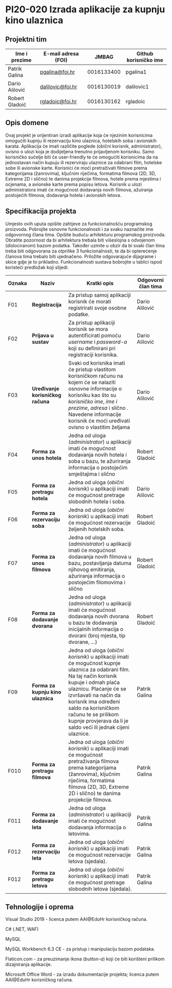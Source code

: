 # PI20-020 Izrada aplikacije za kupnju kino ulaznica

## Projektni tim

Ime i prezime | E-mail adresa (FOI) | JMBAG | Github korisničko ime
------------  | ------------------- | ----- | ---------------------
Patrik Galina | pgalina@foi.hr | 0016133400 | pgalina1
Dario Alilović| dalilovic@foi.hr | 0016130019 | dalilovic1
Robert Gladoić | rgladoic@foi.hr | 0016130162 | rgladoic

## Opis domene
Ovaj projekt je orijentiran izradi aplikacije koja će njezinim korisnicima omogućiti kupnju ili rezervaciju kino ulaznica, hotelskih soba i avionskih karata. Aplikacija će imati različite poglede (obični korisnik, administrator), ovisno o ulozi koja je dodijeljena trenutno prijavljenom korisniku. Samo korisničko sučelje biti će user-friendly te će omogućiti korisnicima da na jednostavan način kupuju ili rezerviraju ulaznice za odabrani film, hotelske sobe ili avionske karte. Korisnici će moći pretraživati filmove prema kategorijama (žanrovima), ključnim riječima, formatima filmova (2D, 3D, Extreme 2D i slično) te danima projekcije filmova, hotele prema mjestima i ocjenama, a avionske karte prema popisu letova. Korisnik u ulozi administratora imati će mogućnost dodavanja novih filmova, ažuiranja postojećih filmova, dodavanja hotela i avionskih letova. 

## Specifikacija projekta
Umjesto ovih uputa opišite zahtjeve za funkcionalnošću programskog proizvoda. Pobrojite osnovne funkcionalnosti i za svaku naznačite ime odgovornog člana tima. Opišite buduću arhitekturu programskog proizvoda. Obratite pozornost da bi arhitektura trebala biti višeslojna s odvojenom (dislociranom) bazom podatka. Također uzmite u obzir da bi svaki član tima treba biti odgovorana za otprilike 3 funkcionalnosti, te da bi opterećenje članova tima trebalo biti ujednačeno. Priložite odgovarajuće dijagrame i skice gdje je to prikladno. Funkcionalnosti sustava bobrojite u tablici ispod koristeći predložak koji slijedi:

Oznaka | Naziv | Kratki opis | Odgovorni član tima
------ | ----- | ----------- | -------------------
F01 | **Registracija** | Za pristup samoj aplikaciji korisnik će morati registrirati svoje osobne podatke. | Dario Alilović
F02 | **Prijava u sustav** | Za pristup aplikaciji korisnik se mora autentificirati pomoću *username* i *password-a* koji su definirani pri registraciji korisnika. | Dario Alilović
F03 | **Uređivanje korisničkog računa** | Svaki od korisnika imati će pristup vlastitom korisničkom računu na kojem će se nalaziti osnovne informacije o korisniku kao što su *korisničko ime*, *ime i prezime*, *adresa* i slično . Navedene informacije korisnik će moći uređivati ovisno o vlastitim željama | Dario Alilović
F04 | **Forma za unos hotela**  | Jedna od uloga (*administrator*) u aplikaciji imati će mogućnost dodavanja novih hotela i soba u bazu, te ažuriranja informacija o postojećim smještajima i slično | Robert Gladoić
F05 | **Forma za pretragu hotela** | Jedna od uloga (*obični korisnik*) u aplikaciji imati će mogućnost pretrage slobodnih hotela i soba. |Dario Alilović
F06 | **Forma za rezervaciju soba**  | Jedna od uloga (*obični korisnik*) u aplikaciji imati će mogućnost rezervacije željenih hotelskih soba. | Robert Gladoić
F07 | **Forma za unos filmova** | Jedna od uloga (*administrator*) u aplikaciji imati će mogućnost dodavanja novih filmova u bazu, postavljanja datuma njihovog emitiranja, ažuriranja informacija o postojećim filomovima i slično | Robert Gladoić
F08 | **Forma za dodavanje dvorana** | Jedna od uloga (*administrator*) u aplikaciji imati će mogućnost dodavanja novih dvorana u bazu te dodavanja inicijalnih informacija o dvorani (broj mjesta, tip dvorane, ...) | Robert Gladoić
F09 | **Forma za kupnju kino ulaznica** | Jedna od uloga (*obični korisnik*) u aplikaciji imati će mogućnost kupnje ulaznica za odabrani film. Na taj način korisnik kupuje i odmah plaća ulaznicu. Plaćanje će se izvršavati na način da korisnik ima određeni saldo na korisničkom računu te se prilikom kupnje provjerava da li je saldo veći ili jednak cijeni ulaznice. | Patrik Galina
F010 | **Forma za pretragu filmova** | Jedna od uloga (*obični korisnik*) u aplikaciji imati će mogućnost pretraživanja filmova prema kategorijama (žanrovima), ključnim riječima, formatima filmova (2D, 3D, Extreme 2D i slično) te danima projekcije filmova. | Patrik Galina
F011 | **Forma za dodavanje leta** | Jedna od uloga (*administrator*) u aplikaciji imati će mogućnost dodavanja informacija o letovima. |Patrik Galina
F012 | **Forma za rezervaciju leta** | Jedna od uloga (*obični korisnik*) u aplikaciji imati će mogućnost rezervacije letova (sjedala). |Patrik Galina
F012 | **Forma za pretragu letova** | Jedna od uloga (*obični korisnik*) u aplikaciji imati će mogućnost pretrage slobodnih letova (sjedala). |Patrik Galina

## Tehnologije i oprema
Visual Studio 2019 - licenca putem AAI@EduHr korisničkog računa.

C# (.NET, WAF)

MySQL 

MySQL Workbench 6.3 CE - za pristup i manipulaciju bazom podataka.

Flaticon.com - za preuzimanje ikona (*button-a*) koji će biti korišteni prilikom dizajniranja aplikacije.

Microsoft Office Word - za izradu dokumentacije projekta; licenca putem AAI@EduHr korisničkog računa.
